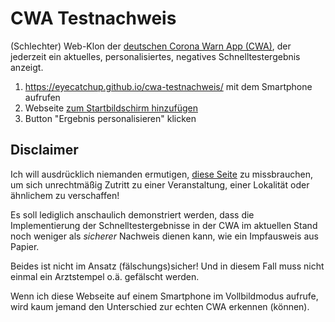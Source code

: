 # CWA Testnachweis

(Schlechter) Web-Klon der [deutschen Corona Warn App (CWA)](https://www.coronawarn.app/), der jederzeit ein aktuelles, personalisiertes, negatives Schnelltestergebnis anzeigt.

1. https://eyecatchup.github.io/cwa-testnachweis/ mit dem Smartphone aufrufen
2. Webseite [zum Startbildschirm hinzufügen](https://developer.mozilla.org/en-US/docs/Web/Progressive_web_apps/Add_to_home_screen) 
3. Button "Ergebnis personalisieren" klicken

## Disclaimer

Ich will ausdrücklich niemanden ermutigen, [diese Seite](https://eyecatchup.github.io/cwa-testnachweis/) zu missbrauchen, um sich unrechtmäßig Zutritt zu einer Veranstaltung, einer Lokalität oder ähnlichem zu verschaffen!

Es soll lediglich anschaulich demonstriert werden, dass die Implementierung der Schnelltestergebnisse in der CWA im aktuellen Stand noch weniger als _sicherer_ Nachweis dienen kann, wie ein Impfausweis aus Papier.

Beides ist nicht im Ansatz (fälschungs)sicher! Und in diesem Fall muss nicht einmal ein Arztstempel o.ä. gefälscht werden.

Wenn ich diese Webseite auf einem Smartphone im Vollbildmodus aufrufe, wird kaum jemand den Unterschied zur echten CWA erkennen (können).
